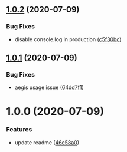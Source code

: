 ## [1.0.2](https://github.com/aquariuslt/vuepress-plugin-aegis/compare/v1.0.1...v1.0.2) (2020-07-09)


### Bug Fixes

* disable console.log in production ([c5f30bc](https://github.com/aquariuslt/vuepress-plugin-aegis/commit/c5f30bc108efa6ad8d9efa212d625971cb5f5ed3))

## [1.0.1](https://github.com/aquariuslt/vuepress-plugin-aegis/compare/v1.0.0...v1.0.1) (2020-07-09)


### Bug Fixes

* aegis usage issue ([64dd7f1](https://github.com/aquariuslt/vuepress-plugin-aegis/commit/64dd7f10bb13c567979029fb0498f28549af3a87))

# 1.0.0 (2020-07-09)


### Features

* update readme ([46e58a0](https://github.com/aquariuslt/vuepress-plugin-aegis/commit/46e58a0dbfbafe1fdb9137c36f936454773ec07f))
